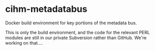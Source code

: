 # cihm-metadatabus
Docker build environment for key portions of the metadata bus.

This is only the build environment, and the code for the relevant PERL modules are still in our private Subversion rather than GitHub.  We're working on that....


